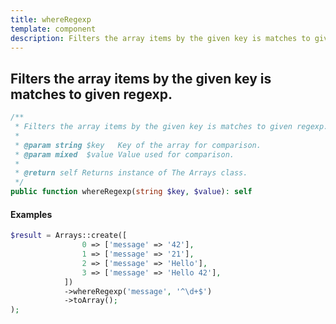 ```yaml
---
title: whereRegexp
template: component
description: Filters the array items by the given key is matches to given regexp.
---
```


<h2 class="font-normal text-lg">
Filters the array items by the given key is matches to given regexp.
</h2>

```php
/**
 * Filters the array items by the given key is matches to given regexp.
 *
 * @param string $key   Key of the array for comparison.
 * @param mixed  $value Value used for comparison.
 *
 * @return self Returns instance of The Arrays class.
 */
public function whereRegexp(string $key, $value): self
```

#### Examples

```php
$result = Arrays::create([
                0 => ['message' => '42'],
                1 => ['message' => '21'],
                2 => ['message' => 'Hello'],
                3 => ['message' => 'Hello 42'],
            ])
            ->whereRegexp('message', '^\d+$')
            ->toArray();
);
```

